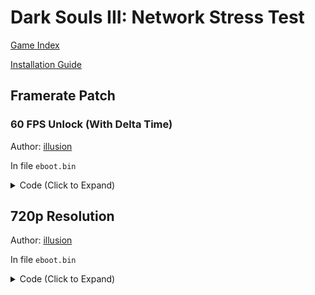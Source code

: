 # Dark Souls III: Network Stress Test

[Game Index](README.md#games)

[Installation Guide](https://illusion0001.github.io/install-instructions/)

## Framerate Patch

### 60 FPS Unlock (With Delta Time)

Author: [illusion](https://twitter.com/illusion0002)

In file `eboot.bin`

<details>
<summary>Code (Click to Expand)</summary>

```
0x2390407 C7 43 08 05 00 00 00 EB 07
0x239050C 41 B6 01
```

</details>

<!--

### 30 FPS Limit (Proper Frame-Pacing)

Author: [illusion](https://twitter.com/illusion0002)

In file `eboot.bin`

<details>
<summary>Code (Click to Expand)</summary>

```
# Fliprate

# sceVideoOutSetFlipRate 0x1
```

</details>

-->

## 720p Resolution

Author: [illusion](https://twitter.com/illusion0002)

In file `eboot.bin`

<details>
<summary>Code (Click to Expand)</summary>

```
0x5926D84 00 05 00 00 D0 02 00 00
```

## 900p Resolution

Author: [Whitehawkx](https://twitter.com/Whitehawkx)

In file `eboot.bin`

<details>
<summary>Code (Click to Expand)</summary>

```
0x5926D84 40 06 00 00 84 03 00 00
```

## Enable TopMenuDebug (hidden additional menu)

Author: [Whitehawkx](https://twitter.com/Whitehawkx)

In file `eboot.bin`

<details>
<summary>Code (Click to Expand)</summary>

```
0x19F3D96 B2 01
```

## Enable Developer Debug Menu (touchpad)

Author: [Whitehawkx](https://twitter.com/Whitehawkx)

In file `eboot.bin`

<details>
<summary>Code (Click to Expand)</summary>

```
0x236A352 01
```

## Enable All Menu Options (Equipment, Status, Inventory)

Author: [Whitehawkx](https://twitter.com/Whitehawkx)
Author: [Lance McDonald](https://twitter.com/manfightdragon)

In file `eboot.bin`

<details>
<summary>Code (Click to Expand)</summary>

```
0x1EA69A9 90 90 90 90 90 90
```

## Enable Video Recording (share button)

Author: [Whitehawkx](https://twitter.com/Whitehawkx)

In file `eboot.bin`

<details>
<summary>Code (Click to Expand)</summary>

```
0x236775F 00
```

</details>
